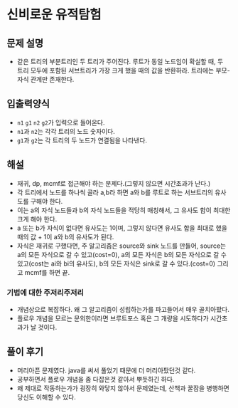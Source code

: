 # 신비로운 유적탐험
## 문제 설명
- 같은 트리의 부분트리인 두 트리가 주어진다. 루트가 동일 노드임이 확실할 때, 두 트리 모두에 포함된 서브트리가 가장 크게 했을 때의 값을 반환하라. 트리에는 부모-자식 관계만 존재한다.

## 입출력양식
- `n1` `g1` `n2` `g2`가 입력으로 들어온다.
- `n1`과 `n2`는 각각 트리의 노드 숫자이다.
- `g1`과 `g2`는 각 트리의 두 노드가 연결됨을 나타낸다.

## 해설
- 재귀, dp, mcmf로 접근해야 하는 문제다.(그렇지 않으면 시간초과가 난다.)
- 각 트리에서 노드를 하나씩 골라 a,b라 하면 a와 b를 루트로 하는 서브트리의 유사도를 구해야 한다.
- 이는 a의 자식 노드들과 b의 자식 노드들을 적당히 매칭해서, 그 유사도 합이 최대한 크게 해야 한다.
- a 또는 b가 자식이 없다면 유사도는 1이며, 그렇지 않다면 유사도 합을 최대로 했을 때의 값 + 1이 a와 b의 유사도가 된다.
- 자식은 재귀로 구했다면, 주 알고리즘은 source와 sink 노드를 만들어, source는 a의 모든 자식으로 갈 수 있고(cost=0), a의 모든 자식은 b의 모든 자식으로 갈 수 있고(cost는 ai와 bi의 유사도), b의 모든 자식은 sink로 갈 수 있다.(cost=0) 그리고 mcmf를 하면 끝.

### 기법에 대한 주저리주저리
- 개념상으로 복잡하다. 왜 그 알고리즘이 성립하는가를 파고들어서 매우 골치아팠다.
- 플로우 개념을 모르는 문외한이라면 브루트포스 혹은 그 개량을 시도하다가 시간초과가 날 것이다.

## 풀이 후기
- 머리아픈 문제였다. java를 써서 풀었기 때문에 더 머리아팠던것 같다.
- 공부하면서 플로우 개념을 좀 다잡은것 같아서 뿌듯하긴 하다.
- 왜 제대로 작동하는가가 굉장히 와닿지 않아서 문제였는데, 산책과 꿀잠을 병행하면 당신도 이해할 수 있다.
